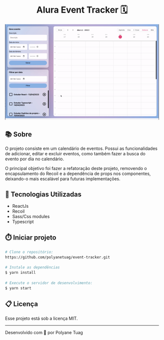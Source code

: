 <h1 align="center">Alura Event Tracker 🗓️</h1>

<div align="center">
    <img width='800' src="./public/demo.gif">
</div>

## 📚 Sobre
O projeto consiste em um calendário de eventos. Possui as funcionalidades de adicionar, editar e excluir eventos, como também fazer a busca do evento por dia no calendário.

O principal objetivo foi fazer a refatoração deste projeto, removendo o encapsulamento do Recoil e a dependência de props nos componentes, deixando-o mais escalável para futuras implementações.

## 🚀 Tecnologias Utilizadas
- ReactJs
- Recoil
- Sass/Css modules
- Typescript

## ⏱️ Iniciar projeto

```bash
# Clone o repositório:
https://github.com/polyanetuag/event-tracker.git

# Instale as dependências
$ yarn install

# Execute o servidor de desenvolvimento:
$ yarn start

```

## 📋 Licença
Esse projeto está sob a licença MIT. 

---

Desenvolvido com 💜 por Polyane Tuag
